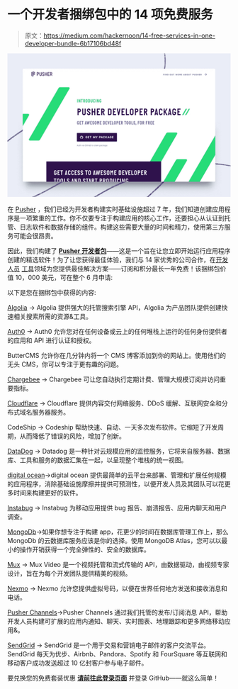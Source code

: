 # 一个开发者捆绑包中的 14 项免费服务

> 原文：<https://medium.com/hackernoon/14-free-services-in-one-developer-bundle-6b17106bd48f>

![](img/c2bcc31c28a5000b6cbf8d39a5653343.png)

在 [Pusher](https://pusher.com/?utm_source=hackernoon.com&utm_medium=referral&utm_campaign=devpack) ，我们已经为开发者构建实时基础设施超过 7 年，我们知道创建应用程序是一项繁重的工作。你不仅要专注于构建应用的核心工作，还要担心从认证到托管、日志软件和数据存储的组件。构建这些需要大量的时间和精力，使用第三方服务可能会很昂贵。

因此，我们构建了 [**Pusher 开发者包**](https://pusher.com/developer-package?utm_source=hackernoon.com&utm_medium=referral&utm_campaign=devpack)——这是一个旨在让您立即开始运行应用程序创建的精选软件！为了让您获得最佳体验，我们与 14 家优秀的公司合作，在[开发人员](https://hackernoon.com/tagged/developer) [工具](https://hackernoon.com/tagged/tools)领域为您提供最佳解决方案——订阅和积分最长一年免费！该捆绑包价值 10，000 美元，可在整个 6 月申请:

以下是您在捆绑包中获得的内容:

[Algolia](https://www.algolia.com/) → Algolia 提供强大的托管搜索引擎 API，Algolia 为产品团队提供创建快速相关搜索所需的资源&工具。

[Auth0](https://auth0.com/) → Auth0 允许您对在任何设备或云上的任何堆栈上运行的任何身份提供者的应用和 API 进行认证和授权。

ButterCMS 允许你在几分钟内将一个 CMS 博客添加到你的网站上。使用他们的无头 CMS，你可以专注于更有趣的问题。

[Chargebee](https://www.chargebee.com) → Chargebee 可让您自动执行定期计费、管理大规模订阅并访问重要指标。

[Cloudflare](https://www.cloudflare.com/) → Cloudflare 提供内容交付网络服务、DDoS 缓解、互联网安全和分布式域名服务器服务。

CodeShip → Codeship 帮助快速、自动、一天多次发布软件。它缩短了开发周期，从而降低了错误的风险，增加了创新。

[DataDog](https://www.datadoghq.com) → Datadog 是一种针对云规模应用的监控服务，它将来自服务器、数据库、工具和服务的数据汇集在一起，以呈现整个堆栈的统一视图。

[digital ocean](https://www.digitalocean.com/)→digital ocean 提供最简单的云平台来部署、管理和扩展任何规模的应用程序，消除基础设施摩擦并提供可预测性，以便开发人员及其团队可以花更多时间来构建更好的软件。

[Instabug](https://instabug.com/) → Instabug 为移动应用提供 bug 报告、崩溃报告、应用内聊天和用户调查。

[MongoDb](https://www.mongodb.com/)→如果你想专注于构建 app，花更少的时间在数据库管理工作上，那么 MongoDb 的云数据库服务应该是你的选择。使用 MongoDB Atlas，您可以以最小的操作开销获得一个完全弹性的、安全的数据库。

[Mux](https://mux.com/) → Mux Video 是一个视频托管和流式传输的 API，由数据驱动，由视频专家设计，旨在为每个开发团队提供精美的视频。

[Nexmo](https://www.nexmo.com/) → Nexmo 允许您提供虚拟号码，以便在世界任何地方发送和接收消息和电话。

[Pusher Channels](https://pusher.com/channels)→Pusher Channels 通过我们托管的发布/订阅消息 API，帮助开发人员构建可扩展的应用内通知、聊天、实时图表、地理跟踪和更多网络移动应用&。

[SendGrid](https://sendgrid.com/) → SendGrid 是一个用于交易和营销电子邮件的客户交流平台。SendGrid 每天为优步、Airbnb、Pandora、Spotify 和 FourSquare 等互联网和移动客户成功发送超过 10 亿封客户参与电子邮件。

要兑换您的免费套装优惠 [**请前往此登录页面**](https://pusher.com/developer-package?utm_source=hackernoon.com&utm_medium=referral&utm_campaign=devpack) 并登录 GitHub——就这么简单！
